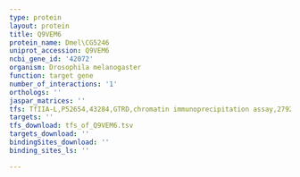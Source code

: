 ```yaml
---
type: protein
layout: protein
title: Q9VEM6
protein_name: Dmel\CG5246
uniprot_accession: Q9VEM6
ncbi_gene_id: '42072'
organism: Drosophila melanogaster
function: target gene
number_of_interactions: '1'
orthologs: ''
jaspar_matrices: ''
tfs: TfIIA-L,P52654,43284,GTRD,chromatin immunoprecipitation assay,27924024%5Buid%5D,No
targets: ''
tfs_download: tfs_of_Q9VEM6.tsv
targets_download: ''
bindingSites_download: ''
binding_sites_ls: ''

---
```

